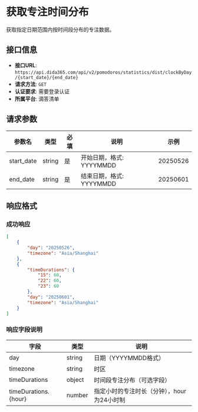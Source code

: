 # 获取专注时间分布

获取指定日期范围内按时间段分布的专注数据。

## 接口信息

- **接口URL**: `https://api.dida365.com/api/v2/pomodoros/statistics/dist/clockByDay/{start_date}/{end_date}`
- **请求方法**: `GET`
- **认证要求**: 需要登录认证
- **所属平台**: 滴答清单

## 请求参数

| 参数名 | 类型 | 必填 | 说明 | 示例 |
|--------|------|------|------|------|
| start_date | string | 是 | 开始日期，格式: YYYYMMDD | 20250526 |
| end_date | string | 是 | 结束日期，格式: YYYYMMDD | 20250601 |

## 响应格式

### 成功响应

```json
[
    {
        "day": "20250526",
        "timezone": "Asia/Shanghai"
    },
    {
        "timeDurations": {
            "15": 60,
            "22": 60,
            "23": 60
        },
        "day": "20250601",
        "timezone": "Asia/Shanghai"
    }
]
```

### 响应字段说明

| 字段 | 类型 | 说明 |
|------|------|------|
| day | string | 日期（YYYYMMDD格式） |
| timezone | string | 时区 |
| timeDurations | object | 时间段专注分布（可选字段） |
| timeDurations.{hour} | number | 指定小时的专注时长（分钟），hour为24小时制 |





